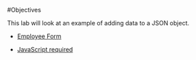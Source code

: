 #Objectives

This lab will look at an example of adding data to a JSON object.

- [Employee Form](#/01)

- [JavaScript required](#/02)